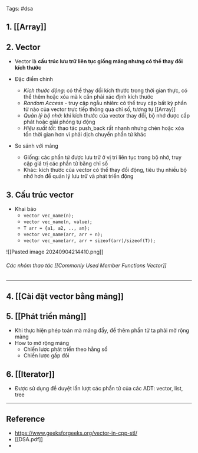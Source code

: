 Tags: #dsa
## 1. [[Array]]

## 2. Vector
- Vector là **cấu trúc lưu trữ liên tục giống mảng nhưng có thể thay đổi kích thước**
- Đặc điểm chính
	- *Kích thước động*: có thể thay đổi kích thước trong thời gian thực, có thể thêm hoặc xóa mà k cần phải xác định kích thước
	- *Random Access* - truy cập ngẫu nhiên: có thể truy cập bất kỳ phần tử nào của vector trực tiếp thông qua chỉ số, tương tự [[Array]]
	- *Quản lý bộ nhớ*: khi kích thước của vector thay đổi, bộ nhớ được cấp phát hoặc giải phóng tự động
	- *Hiệu suất tốt*: thao tác push_back rất nhanh nhưng chèn hoặc xóa tốn thời gian hơn vì phải dịch chuyển phần tử khác

- So sánh với mảng
  - Giống: các phần tử được lưu trữ ở vị trí liên tục trong bộ nhớ, truy cập giá trị các phần tử bằng chỉ số
  - Khác: kích thước của vector có thể thay đổi động, tiêu thụ nhiều bộ nhớ hơn để quản lý lưu trữ và phát triển động


## 3. Cấu trúc vector
- Khai báo
	- `vector vec_name(n); `
	- `vector vec_name(n, value);` 
	- `T arr = {a1, a2, .., an};`
	- `vector vec_name(arr, arr + n);`
	- `vector vec_name(arr, arr + sizeof(arr)/sizeof(T));`

![[Pasted image 20240904214410.png]]

###### Các nhóm thao tác [[Commonly Used Member Functions Vector]]



---------
## 4. [[Cài đặt vector bằng mảng]]

## 5. [[Phát triển mảng]]
- Khi thực hiện phép toán mà mảng đầy, để thêm phần tử ta phải mở rộng mảng
- How to mở rộng mảng
	- Chiến lược phát triển theo hằng số
	- Chiến lược gấp đôi

## 6. [[Iterator]]
- Được sử dụng để duyệt lần lượt các phần tử của các ADT: vector, list, tree

----
## Reference
- https://www.geeksforgeeks.org/vector-in-cpp-stl/
- [[DSA.pdf]]
- 

